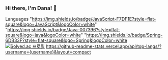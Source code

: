 ### Hi there, I'm Dana! 👋
Languages
"https://img.shields.io/badge/JavaScript-F7DF1E?style=flat-square&logo=JavaScript&logoColor=white"
"https://img.shields.io/badge/Java-007396?style=flat-square&logo=java&logoColor=white"
"https://img.shields.io/badge/Spring-6DB33F?style=flat-square&logo=Spring&logoColor=white
[![Solved.ac 프로필](http://mazassumnida.wtf/api/v2/generate_badge?boj=2023dana)](https://solved.ac/2023dana)
https://github-readme-stats.vercel.app/api/top-langs/?username={username}&layout=compact
</a>
